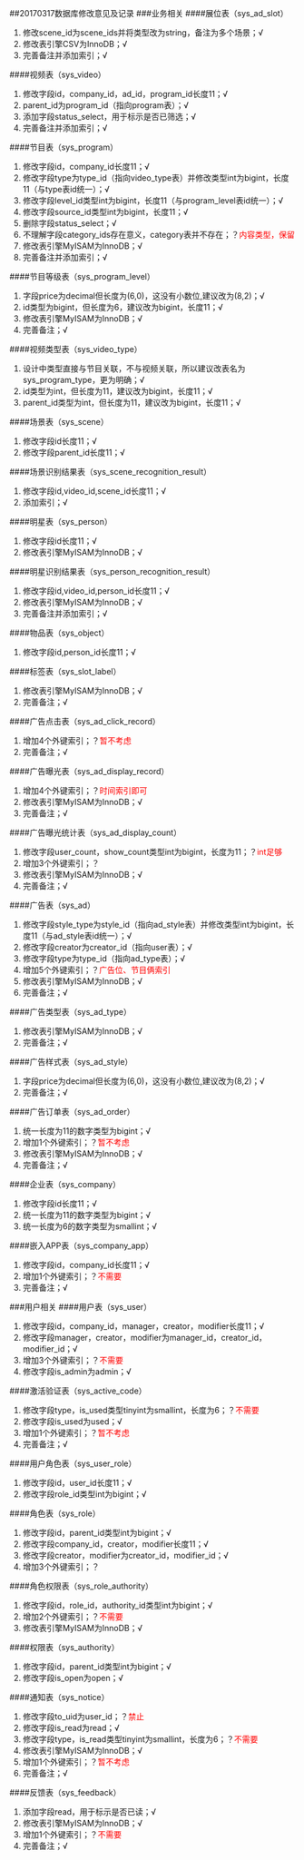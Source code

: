 ##20170317数据库修改意见及记录
###业务相关
####展位表（sys_ad_slot）
1.  修改scene_id为scene_ids并将类型改为string，备注为多个场景；√
3.  修改表引擎CSV为InnoDB；√
2.  完善备注并添加索引；√

####视频表（sys_video）
1.  修改字段id，company_id，ad_id，program_id长度11；√
1.  parent_id为program_id（指向program表）；√
1.  添加字段status_select，用于标示是否已筛选；√
1.  完善备注并添加索引；√

####节目表（sys_program）
1.  修改字段id，company_id长度11；√
1.  修改字段type为type_id（指向video_type表）并修改类型int为bigint，长度11（与type表id统一）；√
1.  修改字段level_id类型int为bigint，长度11（与program_level表id统一）；√
1.  修改字段source_id类型int为bigint，长度11；√
1.  删除字段status_select；√
1.  不理解字段category_ids存在意义，category表并不存在；？<font color=red>内容类型，保留</font>
1.  修改表引擎MyISAM为InnoDB；√
1.  完善备注并添加索引；√

####节目等级表（sys_program_level）
1.  字段price为decimal但长度为(6,0)，这没有小数位,建议改为(8,2)；√
2.  id类型为bigint，但长度为6，建议改为bigint，长度11；√
4.  修改表引擎MyISAM为InnoDB；√
5.  完善备注；√

####视频类型表（sys_video_type）
1.  设计中类型直接与节目关联，不与视频关联，所以建议改表名为sys_program_type，更为明确；√
1.  id类型为int，但长度为11，建议改为bigint，长度11；√
1.  parent_id类型为int，但长度为11，建议改为bigint，长度11；√


####场景表（sys_scene）
1.  修改字段id长度11；√
1.  修改字段parent_id长度11；√



####场景识别结果表（sys_scene_recognition_result）
1.  修改字段id,video_id,scene_id长度11；√
1.  添加索引；√

####明星表（sys_person）
1.  修改字段id长度11；√
1.  修改表引擎MyISAM为InnoDB；√

####明星识别结果表（sys_person_recognition_result）
1.  修改字段id,video_id,person_id长度11；√
1.  修改表引擎MyISAM为InnoDB；√
1.  完善备注并添加索引；√

####物品表（sys_object）
1.  修改字段id,person_id长度11；√

####标签表（sys_slot_label）
1.  修改表引擎MyISAM为InnoDB；√
1.  完善备注；√

####广告点击表（sys_ad_click_record）
1.  增加4个外键索引；？<font color=red>暂不考虑</font>
1.  完善备注；√

####广告曝光表（sys_ad_display_record）
1.  增加4个外键索引；？<font color=red>时间索引即可</font>
1.  修改表引擎MyISAM为InnoDB；√
1.  完善备注；√

####广告曝光统计表（sys_ad_display_count）
1.  修改字段user_count，show_count类型int为bigint，长度为11；？<font color=red>int足够</font>
1.  增加3个外键索引；？
1.  修改表引擎MyISAM为InnoDB；√
1.  完善备注；√

####广告表（sys_ad）
1.  修改字段style_type为style_id（指向ad_style表）并修改类型int为bigint，长度11（与ad_style表id统一）；√
1.  修改字段creator为creator_id（指向user表）；√
1.  修改字段type为type_id（指向ad_type表）；√
1.  增加5个外键索引；？<font color=red>广告位、节目俩索引</font>
1.  修改表引擎MyISAM为InnoDB；√
1.  完善备注；√

####广告类型表（sys_ad_type）
1.  修改表引擎MyISAM为InnoDB；√
1.  完善备注；√

####广告样式表（sys_ad_style）
1.  字段price为decimal但长度为(6,0)，这没有小数位,建议改为(8,2)；√
1.  完善备注；√

####广告订单表（sys_ad_order）
1.  统一长度为11的数字类型为bigint；√
1.  增加1个外键索引；？<font color=red>暂不考虑</font>
1.  修改表引擎MyISAM为InnoDB；√
1.  完善备注；√

####企业表（sys_company）
1.  修改字段id长度11；√
1.  统一长度为11的数字类型为bigint；√
1.  统一长度为6的数字类型为smallint；√

####嵌入APP表（sys_company_app）
1.  修改字段id，company_id长度11；√
1.  增加1个外键索引；？<font color=red>不需要</font>
1.  完善备注；√

###用户相关
####用户表（sys_user）
1.  修改字段id，company_id，manager，creator，modifier长度11；√
1.  修改字段manager，creator，modifier为manager_id，creator_id，modifier_id；√
1.  增加3个外键索引；？<font color=red>不需要</font>
1.  修改字段is_admin为admin；√

####激活验证表（sys_active_code）
1.  修改字段type，is_used类型tinyint为smallint，长度为6；？<font color=red>不需要</font>
1.  修改字段is_used为used；√
1.  增加1个外键索引；？<font color=red>暂不考虑</font>
1.  完善备注；√

####用户角色表（sys_user_role）
1.  修改字段id，user_id长度11；√
1.  修改字段role_id类型int为bigint；√

####角色表（sys_role）
1.  修改字段id，parent_id类型int为bigint；√
1.  修改字段company_id，creator，modifier长度11；√
1.  修改字段creator，modifier为creator_id，modifier_id；√
1.  增加3个外键索引；？

####角色权限表（sys_role_authority）
1.  修改字段id，role_id，authority_id类型int为bigint；√
1.  增加2个外键索引；？<font color=red>不需要</font>
1.  修改表引擎MyISAM为InnoDB；√

####权限表（sys_authority）
1.  修改字段id，parent_id类型int为bigint；√
1.  修改字段is_open为open；√

####通知表（sys_notice）
1.  修改字段to_uid为user_id；？<font color=red>禁止</font>
1.  修改字段is_read为read；√
1.  修改字段type，is_read类型tinyint为smallint，长度为6；？<font color=red>不需要</font>
1.  修改表引擎MyISAM为InnoDB；√
1.  增加1个外键索引；？<font color=red>暂不考虑</font>
1.  完善备注；√

####反馈表（sys_feedback）
1.  添加字段read，用于标示是否已读；√
1.  修改表引擎MyISAM为InnoDB；√
1.  增加1个外键索引；？<font color=red>不需要</font>
1.  完善备注；√


